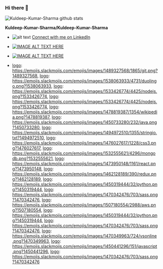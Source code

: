 ### Hi there 👋

![Kuldeep-Kumar-Sharma github stats](https://github-readme-stats.vercel.app/api?username=Kuldeep-Kumar-Sharma&show_icons=true)

**Kuldeep-Kumar-Sharma/Kuldeep-Kumar-Sharma**

<!-- Here are some ideas to get you started: -->

- ![alt text](https://emojis.slackmojis.com/emojis/images/1470343326/711/linkedin.png?1470343326) [Connect with me on LinkedIn](https://www.linkedin.com/in/kuldeep-kumar-9a127676/)
- [![IMAGE ALT TEXT HERE](https://emojis.slackmojis.com/emojis/images/1538663342/4762/medium.png?1538663342)](https://medium.com/@sharman94kuldeep)
- [![IMAGE ALT TEXT HERE](https://emojis.slackmojis.com/emojis/images/1462799966/405/stackoverflow.png?1462799966)](https://stackoverflow.com/users/7618720/kuldeep-kumar)

- [logo]: https://emojis.slackmojis.com/emojis/images/1470343792/719/html5.png?1470343792,
  [logo]: https://emojis.slackmojis.com/emojis/images/1489327568/1865/git.png?1489327568, [logo]: https://emojis.slackmojis.com/emojis/images/1538063933/4731/duolingo.png?1538063933, [logo]: https://emojis.slackmojis.com/emojis/images/1533426774/4425/nodejs.png?1533426774, [logo]: https://emojis.slackmojis.com/emojis/images/1533426774/4425/nodejs.png?1533426774, [logo]: https://emojis.slackmojis.com/emojis/images/1478819387/1354/wikipedia.png?1478819387, [logo]: https://emojis.slackmojis.com/emojis/images/1450733280/232/java.png?1450733280, [logo]: https://emojis.slackmojis.com/emojis/images/1494972510/1355/stringio.txt?1494972510, [logo]: https://emojis.slackmojis.com/emojis/images/1476027617/1228/css3.png?1476027617, [logo]: https://emojis.slackmojis.com/emojis/images/1532555621/4296/mongodb.png?1532555621, [logo]: https://emojis.slackmojis.com/emojis/images/1473950148/1161/react.png?1473950148, [logo]: https://emojis.slackmojis.com/emojis/images/1462128189/390/redux.png?1462128189, [logo]: https://emojis.slackmojis.com/emojis/images/1450319444/32/python.png?1450319444, [logo]: https://emojis.slackmojis.com/emojis/images/1470342476/703/sass.png?1470342476, [logo]: https://emojis.slackmojis.com/emojis/images/1507180554/2988/aws.png?1507180554, [logo]: https://emojis.slackmojis.com/emojis/images/1450319444/32/python.png?1450319444, [logo]: https://emojis.slackmojis.com/emojis/images/1470342476/703/sass.png?1470342476, [logo]: https://emojis.slackmojis.com/emojis/images/1470349963/724/vsonline.png?1470349963, [logo]: https://emojis.slackmojis.com/emojis/images/1450441296/151/javascript.png?1450441296, [logo]: https://emojis.slackmojis.com/emojis/images/1470342476/703/sass.png?1470342476

<!-- - 🔭 I’m currently working on Chatbots with Nodejs
- 🌱 I’m currently learning Full Stack Programming
- 👯 I’m looking to collaborate on new
- 🤔 I’m looking for help with ...
- 💬 Ask me about ...
- 📫 How to reach me: ...
- 😄 Pronouns: ...
- ⚡ Fun fact: ... -->
